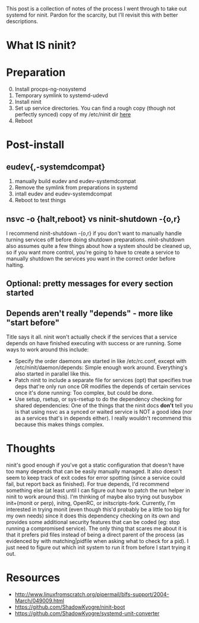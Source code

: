 <!-- 
.. title: My Experiences with ninit [Part 1]
.. slug: my-experiences-with-ninit-part-1
.. date: 2014-09-18 06:13:15 UTC-07:00
.. tags: ninit,systemd,eudev
.. link: 
.. description: 
.. type: text
-->

This post is a collection of notes of the process I went through to take out systemd for ninit. Pardon for the scarcity, but I'll revisit this with better descriptions.
# What IS ninit?
# Preparation
0. Install procps-ng-nosystemd
1. Temporary symlink to systemd-udevd
2. Install ninit
3. Set up service directories. You can find a rough copy (though not perfectly synced) copy of my /etc/ninit dir [here](github.com/shadowkyogre/ninit-boot)
4. Reboot

# Post-install
## eudev{,-systemdcompat}
1. manually build eudev and eudev-systemdcompat
2. Remove the symlink from preparations in systemd
3. intall eudev and eudev-systemdcompat
4. Reboot to test things

## nsvc -o {halt,reboot} vs ninit-shutdown -{o,r}
I recommend ninit-shutdown -{o,r} if you don't want to manually handle turning services off before
doing shutdown preparations. ninit-shutdown also assumes quite a few things about how a system should
be cleaned up, so if you want more control, you're going to have to create a service to manually shutdown
the services you want in the correct order before halting.

## Optional: pretty messages for every section started

## Depends aren't really "depends" - more like "start before"
Title says it all. ninit won't actually check if the services that a service depends on have finished executing with success or are running.
Some ways to work around this include:

* Specify the order daemons are started in like /etc/rc.conf, except with /etc/ninit/daemon/depends: Simple enough work around. 
Everything's also started in parallel like this.
* Patch ninit to include a separate file for services (opt) that specifies true deps that're only run once OR modifies the depends of certain services
once it's done running: Too complex, but could be done.
* Use setup, rsetup, or sys-rsetup to do the dependency checking for shared dependencies: One of the things that the ninit docs **don't** tell you 
is that using nsvc as a synced or waited service is NOT a good idea (nor as a services that's in depends either). I really wouldn't recommend this because this makes things complex.

# Thoughts
ninit's good enough if you've got a static configuration that doesn't have too many depends that can be easily manually managed. It also doesn't seem to
keep track of exit codes for error spotting (since a service could fail, but report back as finished).  For true depends, I'd recommend something else 
(at least until I can figure out how to patch the run helper in ninit to work around this). I'm thinking of maybe also trying out busybox init+(monit or perp), 
initng, OpenRC, or initscripts-fork. Currently, I'm interested in trying monit (even though this'd probably be a little too big for my own needs) since 
it does this dependency checking on its own and provides some additional security features that can be coded (eg: stop running a compromised service). 
The only thing that scares me about it is that it prefers pid files instead of being a direct parent of the process (as evidenced by with matching|pidfile when
asking what to check for a pid). I just need to figure out which init system to run it from before I start trying it out.

# Resources
* <http://www.linuxfromscratch.org/pipermail/blfs-support/2004-March/049009.html>
* <https://github.com/ShadowKyogre/ninit-boot>
* <https://github.com/ShadowKyogre/systemd-unit-converter>

